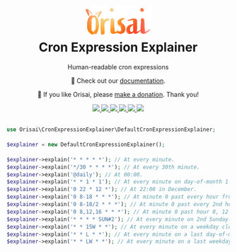 <h1 align="center">
	<img src="https://github.com/orisai/.github/blob/main/images/repo_title.png?raw=true" alt="Orisai"/>
	<br/>
	Cron Expression Explainer
</h1>

<p align="center">
    Human-readable cron expressions
</p>

<p align="center">
	📄 Check out our <a href="docs/README.md">documentation</a>.
</p>

<p align="center">
	💸 If you like Orisai, please <a href="https://orisai.dev/sponsor">make a donation</a>. Thank you!
</p>

<p align="center">
	<a href="https://github.com/orisai/cron-expression-explainer/actions?query=workflow%3ACI">
		<img src="https://github.com/orisai/cron-expression-explainer/workflows/CI/badge.svg">
	</a>
	<a href="https://coveralls.io/r/orisai/cron-expression-explainer">
		<img src="https://badgen.net/coveralls/c/github/orisai/cron-expression-explainer/v1.x?cache=300">
	</a>
	<a href="https://dashboard.stryker-mutator.io/reports/github.com/orisai/cron-expression-explainer/v1.x">
		<img src="https://badge.stryker-mutator.io/github.com/orisai/cron-expression-explainer/v1.x">
	</a>
	<a href="https://packagist.org/packages/orisai/cron-expression-explainer">
		<img src="https://badgen.net/packagist/dt/orisai/cron-expression-explainer?cache=3600">
	</a>
	<a href="https://packagist.org/packages/orisai/cron-expression-explainer">
		<img src="https://badgen.net/packagist/v/orisai/cron-expression-explainer?cache=3600">
	</a>
	<a href="https://choosealicense.com/licenses/mpl-2.0/">
		<img src="https://badgen.net/badge/license/MPL-2.0/blue?cache=3600">
	</a>
<p>

##

```php
use Orisai\CronExpressionExplainer\DefaultCronExpressionExplainer;

$explainer = new DefaultCronExpressionExplainer();

$explainer->explain('* * * * *'); // At every minute.
$explainer->explain('*/30 * * * *'); // At every 30th minute.
$explainer->explain('@daily'); // At 00:00.
$explainer->explain('* * 1 * 1'); // At every minute on day-of-month 1 and on every Monday.
$explainer->explain('0 22 * 12 *'); // At 22:00 in December.
$explainer->explain('0 8-18 * * *'); // At minute 0 past every hour from 8 through 18.
$explainer->explain('0 8-18/2 * * *'); // At minute 0 past every 2nd hour from 8 through 18.
$explainer->explain('0 8,12,16 * * *'); // At minute 0 past hour 8, 12 and 16.
$explainer->explain('* * * * SUN#2'); // At every minute on 2nd Sunday.
$explainer->explain('* * 15W * *'); // At every minute on a weekday closest to the 15th.
$explainer->explain('* * L * *'); // At every minute on a last day-of-month.
$explainer->explain('* * LW * *'); // At every minute on a last weekday.
```
